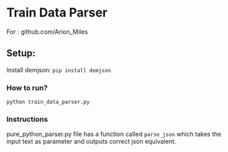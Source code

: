 # Train Data Parser

For : github.com/Arion_Miles

## Setup:

Install demjson: `pip install demjson`

### How to run?

`python train_data_parser.py`

### Instructions

pure_python_parser.py file has a function called `parse_json` which takes the input text as parameter and outputs correct json equivalent.
